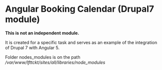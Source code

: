 # Angular Booking Calendar (Drupal7 module)

**This is not an independent module.** 

It is created for a specific task and serves as an example of the integration of Drupal 7 with Angular 5.

Folder nodes_modules is on the path _/var/www/lfttckt/sites/all/libraries/node_modules_